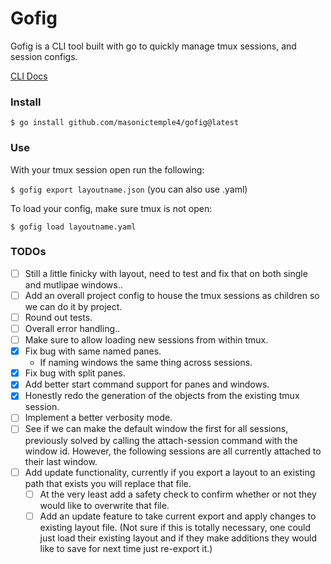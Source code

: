 # Gofig
Gofig is a CLI tool built with go to quickly manage tmux sessions, and session configs.


[CLI Docs](./docs/gofig.md)

### Install
`$ go install github.com/masonictemple4/gofig@latest`

### Use
With your tmux session open run the following:

`$ gofig export layoutname.json` (you can also use .yaml)

To load your config, make sure tmux is not open:

`$ gofig load layoutname.yaml`

### TODOs
- [ ] Still a little finicky with layout, need to test and fix that on both single and mutlipae windows..
- [ ] Add an overall project config to house the tmux sessions as children so we can do it by project.
- [ ] Round out tests.
- [ ] Overall error handling..
- [ ] Make sure to allow loading new sessions from within tmux.
- [X] Fix bug with same named panes.
    - If naming windows the same thing across sessions.
- [X] Fix bug with split panes.
- [X] Add better start command support for panes and windows.
- [X] Honestly redo the generation of the objects from the existing tmux session.
- [ ] Implement a better verbosity mode.
- [ ] See if we can make the default window the first for all sessions, previously
solved by calling the attach-session command with the window id. However, 
the following sessions are all currently attached to their last window.
- [ ] Add update functionality, currently if you export a layout to an existing path that
exists you will replace that file.
    - [ ] At the very least add a safety check to confirm whether or not they would like to
    overwrite that file.
    - [ ] Add an update feature to take current export and apply changes to existing layout
    file. (Not sure if this is totally necessary, one could just load their existing layout 
    and if they make additions they would like to save for next time just re-export it.)
